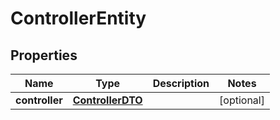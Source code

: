 

# ControllerEntity

## Properties

Name | Type | Description | Notes
------------ | ------------- | ------------- | -------------
**controller** | [**ControllerDTO**](ControllerDTO.md) |  |  [optional]



